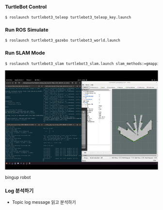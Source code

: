 ### TurtleBot Control

```bash
$ roslaunch turtlebot3_teleop turtlebot3_teleop_key.launch
```

### Run ROS Simulate

```bash
$ roslaunch turtlebot3_gazebo turtlebot3_world.launch
```

### Run SLAM Mode

```bash
$ roslaunch turtlebot3_slam turtlebot3_slam.launch slam_methods:=gmapping
```

![img](./img/slam_mode.png)

bingup robot

### Log 분석하기

- Topic log message 읽고 분석하기
